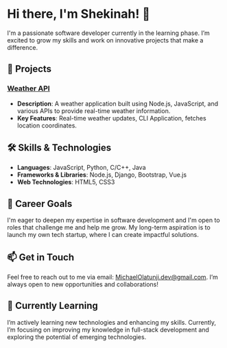 # Hi there, I'm Shekinah! 👋

I'm a passionate software developer currently in the learning phase. I’m excited to grow my skills and work on innovative projects that make a difference. 

## 🚀 Projects
### [Weather API](https://github.com/i-am-Shekinah/weather-app)
- **Description**: A weather application built using Node.js, JavaScript, and various APIs to provide real-time weather information.
- **Key Features**: Real-time weather updates, CLI Application, fetches location coordinates.

## 🛠 Skills & Technologies
- **Languages**: JavaScript, Python, C/C++, Java
- **Frameworks & Libraries**: Node.js, Django, Bootstrap, Vue.js
- **Web Technologies**: HTML5, CSS3

## 🌟 Career Goals
I'm eager to deepen my expertise in software development and I'm open to roles that challenge me and help me grow. My long-term aspiration is to launch my own tech startup, where I can create impactful solutions.

## 📫 Get in Touch
Feel free to reach out to me via email: [MichaelOlatunji.dev@gmail.com](mailto:MichaelOlatunji.dev@gmail.com). I’m always open to new opportunities and collaborations!

## 🌱 Currently Learning
I’m actively learning new technologies and enhancing my skills. Currently, I’m focusing on improving my knowledge in full-stack development and exploring the potential of emerging technologies.

<!---
i-am-Shekinah/i-am-Shekinah is a ✨ special ✨ repository because its `README.md` (this file) appears on your GitHub profile.
You can click the Preview link to take a look at your changes.
--->
